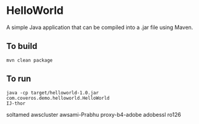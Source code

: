 HelloWorld
==========

A simple Java application that can be compiled into a .jar file using Maven.

To build
--------
    mvn clean package

To run
------
    java -cp target/helloworld-1.0.jar com.coveros.demo.helloworld.HelloWorld
    IJ-thor
soltamed
awscluster
awsami-Prabhu
proxy-b4-adobe
adobessl
ro126
